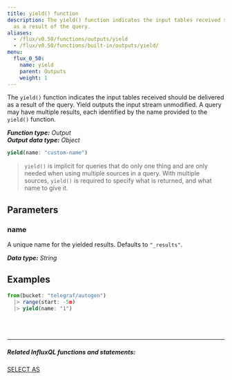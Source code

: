 ```yaml
---
title: yield() function
description: The yield() function indicates the input tables received should be delivered
  as a result of the query.
aliases:
  - /flux/v0.50/functions/outputs/yield
  - /flux/v0.50/functions/built-in/outputs/yield/
menu:
  flux_0_50:
    name: yield
    parent: Outputs
    weight: 1
---
```


The `yield()` function indicates the input tables received should be delivered as a result of the query.
Yield outputs the input stream unmodified.
A query may have multiple results, each identified by the name provided to the `yield()` function.

_**Function type:** Output_  
_**Output data type:** Object_

```js
yield(name: "custom-name")
```

> `yield()` is implicit for queries that do only one thing and are only needed when using multiple sources in a query.
> With multiple sources, `yield()` is required to specify what is returned, and what name to give it.

## Parameters

### name
A unique name for the yielded results.
Defaults to `"_results"`.

_**Data type:** String_

## Examples
```js
from(bucket: "telegraf/autogen")
  |> range(start: -5m)
  |> yield(name: "1")
```

<hr style="margin-top:4rem"/>

##### Related InfluxQL functions and statements:
[SELECT AS](/influxdb/latest/query_language/data_exploration/#the-basic-select-statement)
